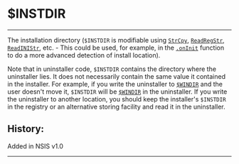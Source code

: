 # $INSTDIR

---

The installation directory (`$INSTDIR` is modifiable using [`StrCpy`][1], [`ReadRegStr`][2], [`ReadINIStr`][3], etc. - This could be used, for example, in the [`.onInit`][4] function to do a more advanced detection of install location).

Note that in uninstaller code, `$INSTDIR` contains the directory where the uninstaller lies. It does not necessarily contain the same value it contained in the installer. For example, if you write the uninstaller to [`$WINDIR`][5] and the user doesn't move it, `$INSTDIR` will be [`$WINDIR`][5] in the uninstaller. If you write the uninstaller to another location, you should keep the installer's `$INSTDIR` in the registry or an alternative storing facility and read it in the uninstaller.

## History:

Added in NSIS v1.0

---

[1]: ../Reference/StrCpy.md
[2]: ../Reference/ReadRegStr.md
[3]: ../Reference/ReadINIStr.md
[4]: ../Callbacks/onInit.md
[5]: $WINDIR.md